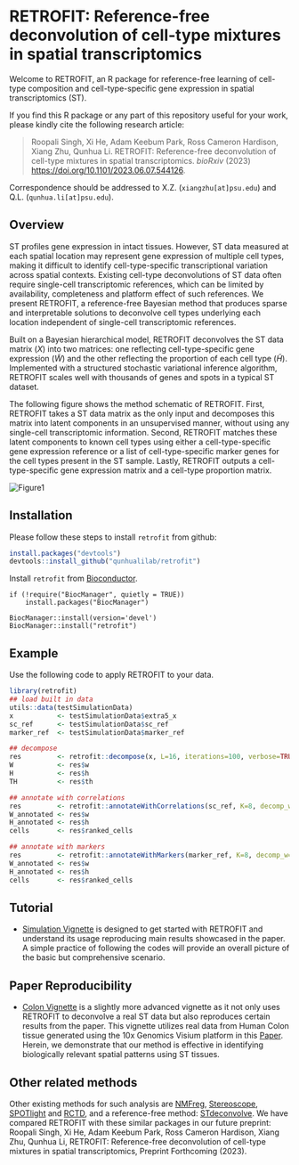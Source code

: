 # RETROFIT: Reference-free deconvolution of cell-type mixtures in spatial transcriptomics

Welcome to RETROFIT, an R package for reference-free learning of cell-type composition and cell-type-specific gene expression in spatial transcriptomics (ST).

If you find this R package or any part of this repository useful for your work,
please kindly cite the following research article:

> Roopali Singh, Xi He, Adam Keebum Park, Ross Cameron Hardison, Xiang Zhu, Qunhua Li.
> RETROFIT: Reference-free deconvolution of cell-type mixtures in spatial transcriptomics.
> *bioRxiv* (2023) <https://doi.org/10.1101/2023.06.07.544126>.

Correspondence should be addressed to X.Z. (`xiangzhu[at]psu.edu`) and Q.L. (`qunhua.li[at]psu.edu`).

## Overview

ST profiles gene expression in intact tissues. However, ST data measured at each spatial location may represent gene expression of multiple cell types, making it difficult to identify cell-type-specific transcriptional variation across spatial contexts. Existing cell-type deconvolutions of ST data often require single-cell transcriptomic references, which can be limited by availability, completeness and platform effect of such references. We present RETROFIT, a reference-free Bayesian method that produces sparse and interpretable solutions to deconvolve cell types underlying each location independent of single-cell transcriptomic references.

Built on a Bayesian hierarchical model, RETROFIT deconvolves the ST data matrix ($X$) into two matrices: one reflecting cell-type-specific gene expression ($\widetilde{W}$) and the other reflecting the proportion of each cell type ($\widetilde{H}$). Implemented with a structured stochastic variational inference algorithm, RETROFIT scales well with thousands of genes and spots in a typical ST dataset.

The following figure shows the method schematic of RETROFIT. First, RETROFIT takes a ST data matrix as the only input and decomposes this matrix into latent components in an unsupervised manner, without using any single-cell transcriptomic information. Second, RETROFIT matches these latent components to known cell types using either a cell-type-specific gene expression reference or a list of cell-type-specific marker genes for the cell types present in the ST sample. Lastly, RETROFIT outputs a cell-type-specific gene expression matrix and a cell-type proportion matrix.

![Figure1](https://user-images.githubusercontent.com/90921267/220766755-daea9d4b-4ac0-4dd3-978c-7e71b31bc36e.png)

## Installation

Please follow these steps to install `retrofit` from github:

``` r
install.packages("devtools") 
devtools::install_github("qunhualilab/retrofit")
```
Install `retrofit` from [Bioconductor](https://bioconductor.org/packages/devel/bioc/html/retrofit.html).

```{r}
if (!require("BiocManager", quietly = TRUE))
    install.packages("BiocManager")

BiocManager::install(version='devel')
BiocManager::install("retrofit")
```

## Example

Use the following code to apply RETROFIT to your data.

``` r
library(retrofit)
## load built in data
utils::data(testSimulationData)
x           <- testSimulationData$extra5_x
sc_ref      <- testSimulationData$sc_ref
marker_ref  <- testSimulationData$marker_ref

## decompose 
res         <- retrofit::decompose(x, L=16, iterations=100, verbose=TRUE)
W           <- res$w
H           <- res$h
TH          <- res$th

## annotate with correlations
res         <- retrofit::annotateWithCorrelations(sc_ref, K=8, decomp_w=W, decomp_h=H)
W_annotated <- res$w
H_annotated <- res$h
cells       <- res$ranked_cells

## annotate with markers
res         <- retrofit::annotateWithMarkers(marker_ref, K=8, decomp_w=W, decomp_h=H)
W_annotated <- res$w
H_annotated <- res$h
cells       <- res$ranked_cells	  
```

## Tutorial
- [Simulation Vignette](https://github.com/qunhualilab/retrofit/blob/main/vignettes/SimulationVignette.Rmd) is designed to get started with RETROFIT and understand its usage reproducing main results showcased in the paper. A simple practice of following the codes will provide an overall picture of the basic but comprehensive scenario. 

## Paper Reproducibility
- [Colon Vignette](https://github.com/qunhualilab/retrofit/blob/main/vignettes/ColonVignette.Rmd) is a slightly more advanced vignette as it not only uses RETROFIT to deconvolve a real ST data but also reproduces certain results from the paper. This vignette utilizes real data from Human Colon tissue generated using the 10x Genomics Visium platform in this [Paper](https://www.sciencedirect.com/science/article/pii/S009286742031686X). Herein, we demonstrate that our method is effective in identifying biologically relevant spatial patterns using ST tissues. 

## Other related methods
Other existing methods for such analysis are [NMFreg](https://pubmed.ncbi.nlm.nih.gov/30923225/), [Stereoscope](https://www.nature.com/articles/s42003-020-01247-y), [SPOTlight](https://academic.oup.com/nar/article/49/9/e50/6129341) and [RCTD](https://www.nature.com/articles/s41587-021-00830-w), and a reference-free method: [STdeconvolve](https://www.nature.com/articles/s41467-022-30033-z).
We have compared RETROFIT with these similar packages in our future preprint: Roopali Singh, Xi He, Adam Keebum Park, Ross Cameron Hardison, Xiang Zhu, Qunhua Li, RETROFIT: Reference-free deconvolution of cell-type mixtures in spatial transcriptomics, Preprint Forthcoming (2023).
